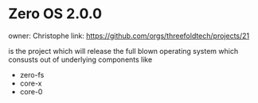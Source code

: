# Zero OS 2.0.0

owner: Christophe
link: https://github.com/orgs/threefoldtech/projects/21


is the project which will release the full blown operating system which consusts out of underlying components like

- zero-fs
- core-x
- core-0


